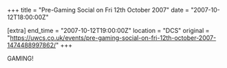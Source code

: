 +++
title = "Pre-Gaming Social on Fri 12th October 2007"
date = "2007-10-12T18:00:00Z"

[extra]
end_time = "2007-10-12T19:00:00Z"
location = "DCS"
original = "https://uwcs.co.uk/events/pre-gaming-social-on-fri-12th-october-2007-1474488997862/"
+++

GAMING\!

